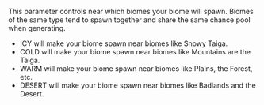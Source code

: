 This parameter controls near which biomes your biome will spawn. Biomes of the same type tend to
spawn together and share the same chance pool when generating.

* ICY will make your biome spawn near biomes like Snowy Taiga.
* COLD will make your biome spawn near biomes like Mountains are the Taiga.
* WARM will make your biome spawn near biomes like Plains, the Forest, etc.
* DESERT will make your biome spawn near biomes like Badlands and the Desert.